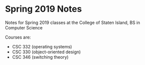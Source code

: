 # Spring 2019 Notes
Notes for Spring 2019 classes at the College of Staten Island, BS in Computer Science

Courses are:
- CSC 332 (operating systems)
- CSC 330 (object-oriented design)
- CSC 346 (switching theory)
